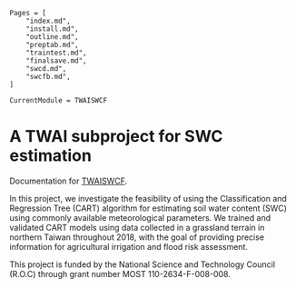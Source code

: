 ```@contents
Pages = [
    "index.md",
    "install.md",
    "outline.md",
    "preptab.md",
    "traintest.md",
    "finalsave.md", 
    "swcd.md",
    "swcfb.md",
]
```


```@meta
CurrentModule = TWAISWCF
```

# A TWAI subproject for SWC estimation

Documentation for [TWAISWCF](https://github.com/okatsn/TWAISWCF).

In this project, we investigate the feasibility of using the Classification and Regression Tree (CART) algorithm for estimating soil water content (SWC) using commonly available meteorological parameters. 
We trained and validated CART models using data collected in a grassland terrain in northern Taiwan throughout 2018, with the goal of providing precise information for agricultural irrigation and flood risk assessment.

This project is funded by the National Science and Technology Council (R.O.C) through grant number MOST 110-2634-F-008-008.

